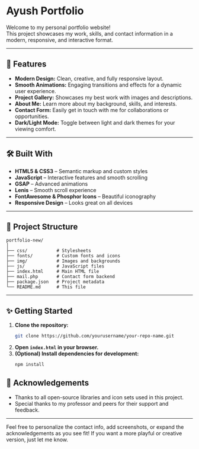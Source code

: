 

# Ayush Portfolio

Welcome to my personal portfolio website!  
This project showcases my work, skills, and contact information in a modern, responsive, and interactive format.

---

## 🚀 Features

- **Modern Design:** Clean, creative, and fully responsive layout.
- **Smooth Animations:** Engaging transitions and effects for a dynamic user experience.
- **Project Gallery:** Showcases my best work with images and descriptions.
- **About Me:** Learn more about my background, skills, and interests.
- **Contact Form:** Easily get in touch with me for collaborations or opportunities.
- **Dark/Light Mode:** Toggle between light and dark themes for your viewing comfort.

---

## 🛠️ Built With

- **HTML5 & CSS3** – Semantic markup and custom styles
- **JavaScript** – Interactive features and smooth scrolling
- **GSAP** – Advanced animations
- **Lenis** – Smooth scroll experience
- **FontAwesome & Phosphor Icons** – Beautiful iconography
- **Responsive Design** – Looks great on all devices

---

## 📂 Project Structure

```
portfolio-new/
│
├── css/           # Stylesheets
├── fonts/         # Custom fonts and icons
├── img/           # Images and backgrounds
├── js/            # JavaScript files
├── index.html     # Main HTML file
├── mail.php       # Contact form backend
├── package.json   # Project metadata
└── README.md      # This file
```

---


## ✨ Getting Started

1. **Clone the repository:**
   ```bash
   git clone https://github.com/yourusername/your-repo-name.git
   ```
2. **Open `index.html` in your browser.**
3. **(Optional) Install dependencies for development:**
   ```bash
   npm install
   ```

## 🙏 Acknowledgements

- Thanks to all open-source libraries and icon sets used in this project.
- Special thanks to my professor and peers for their support and feedback.

---

Feel free to personalize the contact info, add screenshots, or expand the acknowledgements as you see fit! If you want a more playful or creative version, just let me know.
